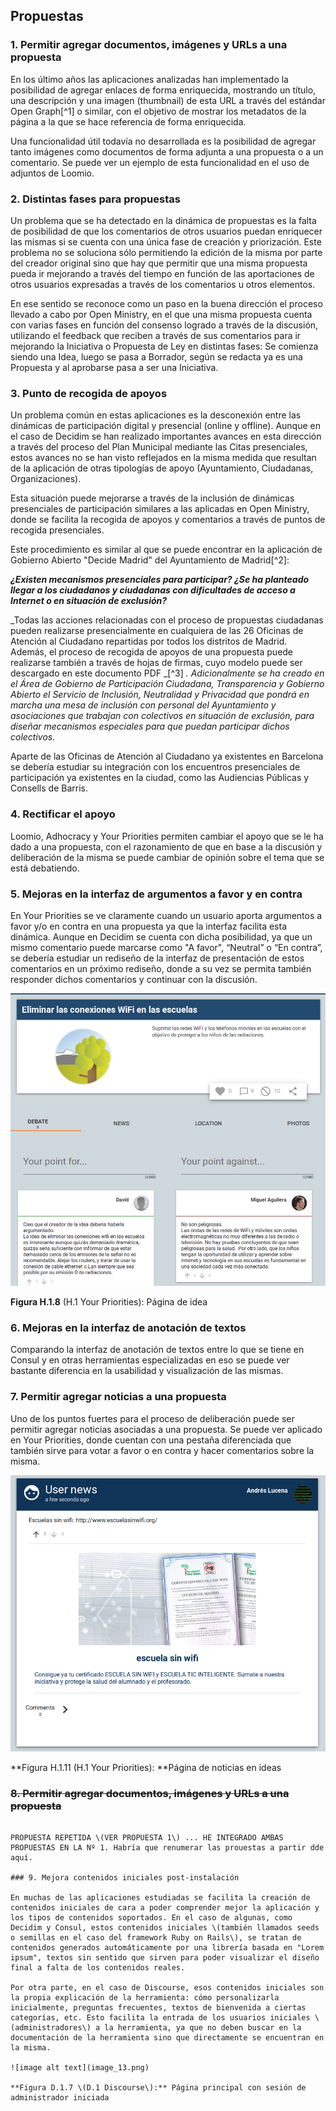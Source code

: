 ## Propuestas

### 1. Permitir agregar documentos, imágenes y URLs a una propuesta

En los último años las aplicaciones analizadas han implementado la posibilidad de agregar enlaces de forma enriquecida, mostrando un título, una descripción y una imagen \(thumbnail\) de esta URL a través del estándar Open Graph[^1]   o similar, con el objetivo de mostrar los metadatos de la página a la que se hace referencia de forma enriquecida.

Una funcionalidad útil todavía no desarrollada es la posibilidad de agregar tanto imágenes como documentos de forma adjunta a una propuesta o a un comentario. Se puede ver un ejemplo de esta funcionalidad en el uso de adjuntos de Loomio.

### 2. Distintas fases para propuestas

Un problema que se ha detectado en la dinámica de propuestas es la falta de posibilidad de que los comentarios de otros usuarios puedan enriquecer las mismas si se cuenta con una única fase de creación y priorización. Este problema no se soluciona sólo permitiendo la edición de la misma por parte del creador original sino que hay que permitir que una misma propuesta pueda ir mejorando a través del tiempo en función de las aportaciones de otros usuarios expresadas a través de los comentarios u otros elementos.

En ese sentido se reconoce como un paso en la buena dirección el proceso llevado a cabo por Open Ministry, en el que una misma propuesta cuenta con varias fases en función del consenso logrado a través de la discusión, utilizando el feedback que reciben a través de sus comentarios para ir mejorando la Iniciativa o Propuesta de Ley en distintas fases: Se comienza siendo una Idea, luego se pasa a Borrador, según se redacta ya es una Propuesta y al aprobarse pasa a ser una Iniciativa.

### 3. Punto de recogida de apoyos

Un problema común en estas aplicaciones es la desconexión entre las dinámicas de participación digital y presencial \(online y offline\). Aunque en el caso de Decidim se han realizado importantes avances en esta dirección a través del proceso del Plan Municipal mediante las Citas presenciales, estos avances no se han visto reflejados en la misma medida que resultan de la aplicación de otras tipologías de apoyo \(Ayuntamiento, Ciudadanas, Organizaciones\).

Esta situación puede mejorarse a través de la inclusión de dinámicas presenciales de participación similares a las aplicadas en Open Ministry, donde se facilita la recogida de apoyos y comentarios a través de puntos de recogida presenciales.

Este procedimiento es similar al que se puede encontrar en la aplicación de Gobierno Abierto "Decide Madrid" del Ayuntamiento de Madrid[^2]:

_**¿Existen mecanismos presenciales para participar? ¿Se ha planteado llegar a los ciudadanos y ciudadanas con dificultades de acceso a Internet o en situación de exclusión?**_

_Todas las acciones relacionadas con el proceso de propuestas ciudadanas pueden realizarse presencialmente en cualquiera de las 26 Oficinas de Atención al Ciudadano repartidas por todos los distritos de Madrid. Además, el proceso de recogida de apoyos de una propuesta puede realizarse también a través de hojas de firmas, cuyo modelo puede ser descargado en este documento PDF _[^3] _. Adicionalmente se ha creado en el Área de Gobierno de Participación Ciudadana, Transparencia y Gobierno Abierto el Servicio de Inclusión, Neutralidad y Privacidad que pondrá en marcha una mesa de inclusión con personal del Ayuntamiento y asociaciones que trabajan con colectivos en situación de exclusión, para diseñar mecanismos especiales para que puedan participar dichos colectivos._

Aparte de las Oficinas de Atención al Ciudadano ya existentes en Barcelona se debería estudiar su integración con los encuentros presenciales de participación ya existentes en la ciudad, como las Audiencias Públicas y Consells de Barris.

### 4. Rectificar el apoyo

Loomio, Adhocracy y Your Priorities permiten cambiar el apoyo que se le ha dado a una propuesta, con el razonamiento de que en base a la discusión y deliberación de la misma se puede cambiar de opinión sobre el tema que se está debatiendo.

### 5. Mejoras en la interfaz de argumentos a favor y en contra

En Your Priorities se ve claramente cuando un usuario aporta argumentos a favor y/o en contra en una propuesta ya que la interfaz facilita esta dinámica. Aunque en Decidim se cuenta con dicha posibilidad, ya que un mismo comentario puede marcarse como "A favor", “Neutral” o “En contra”, se debería estudiar un rediseño de la interfaz de presentación de estos comentarios en un próximo rediseño, donde a su vez se permita también responder dichos comentarios y continuar con la discusión.

![image alt text](image_11.png)

**Figura H.1.8** \(H.1 Your Priorities\): Página de idea

### 6. Mejoras en la interfaz de anotación de textos

Comparando la interfaz de anotación de textos entre lo que se tiene en Consul y en otras herramientas especializadas en eso se puede ver bastante diferencia en la usabilidad y visualización de las mismas.

### 7. Permitir agregar noticias a una propuesta

Uno de los puntos fuertes para el proceso de deliberación puede ser permitir agregar noticias asociadas a una propuesta. Se puede ver aplicado en Your Priorities, donde cuentan con una pestaña diferenciada que también sirve para votar a favor o en contra y hacer comentarios sobre la misma.

![image alt text](image_12.png)

**Figura H.1.11 \(H.1 Your Priorities\): **Página de noticias en ideas

### ~~8. Permitir agregar documentos, imágenes y URLs a una propuesta~~

~~~~Una funcionalidad útil todavía no desarrollada es la posibilidad de agregar tanto imágenes como documentos de forma adjunta a una propuesta o a un comentario. Se puede ver un ejemplo de esta funcionalidad en el uso de adjuntos de Loomio.~~ ~~

PROPUESTA REPETIDA \(VER PROPUESTA 1\) ... HE INTEGRADO AMBAS PROPUESTAS EN LA Nº 1. Habría que renumerar las prouestas a partir dde aquí.

### 9. Mejora contenidos iniciales post-instalación

En muchas de las aplicaciones estudiadas se facilita la creación de contenidos iniciales de cara a poder comprender mejor la aplicación y los tipos de contenidos soportados. En el caso de algunas, como Decidim y Consul, estos contenidos iniciales \(también llamados seeds o semillas en el caso del framework Ruby on Rails\), se tratan de contenidos generados automáticamente por una librería basada en "Lorem ipsum", textos sin sentido que sirven para poder visualizar el diseño final a falta de los contenidos reales.

Por otra parte, en el caso de Discourse, esos contenidos iniciales son la propia explicación de la herramienta: cómo personalizarla inicialmente, preguntas frecuentes, textos de bienvenida a ciertas categorías, etc. Esto facilita la entrada de los usuarios iniciales \(administradores\) a la herramienta, ya que no deben buscar en la documentación de la herramienta sino que directamente se encuentran en la misma.

![image alt text](image_13.png)

**Figura D.1.7 \(D.1 Discourse\):** Página principal con sesión de administrador iniciada

